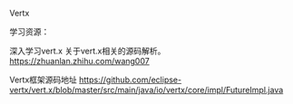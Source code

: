 Vertx

学习资源：

深入学习vert.x 关于vert.x相关的源码解析。
https://zhuanlan.zhihu.com/wang007

Vertx框架源码地址
https://github.com/eclipse-vertx/vert.x/blob/master/src/main/java/io/vertx/core/impl/FutureImpl.java
